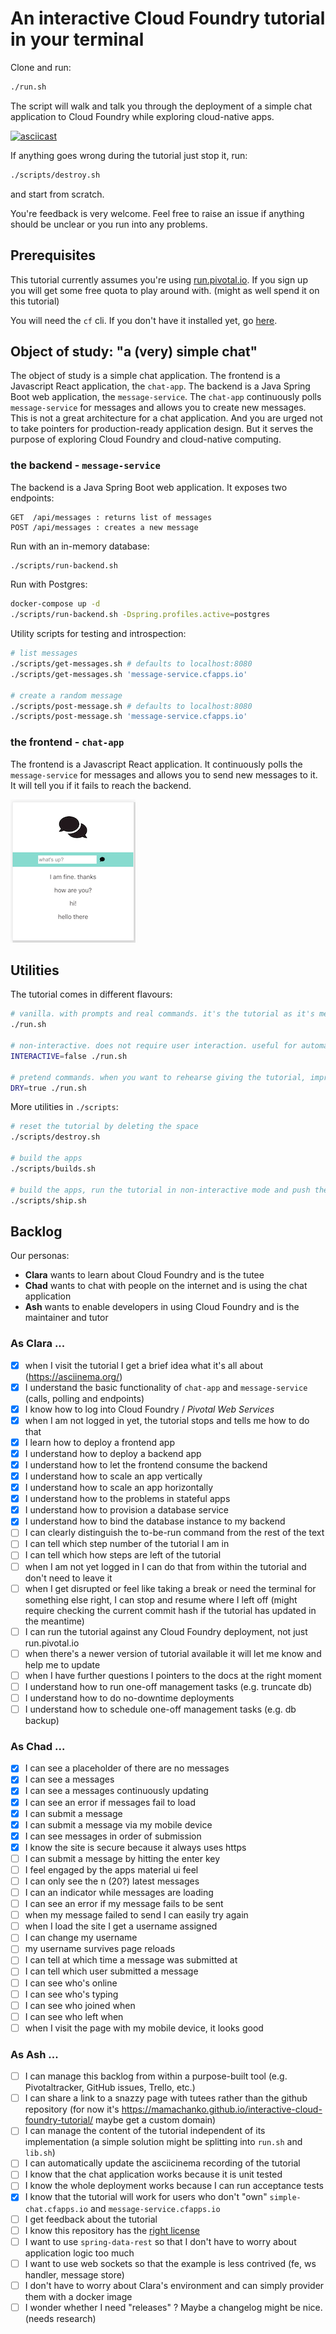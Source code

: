 # An interactive Cloud Foundry tutorial in your terminal
Clone and run:
```bash
./run.sh
```
The script will walk and talk you through the deployment of a simple chat application to Cloud Foundry while exploring cloud-native apps.

[![asciicast](https://asciinema.org/a/229675.svg)](https://asciinema.org/a/229675)

If anything goes wrong during the tutorial just stop it, run:
```bash
./scripts/destroy.sh
```
and start from scratch.

You're feedback is very welcome. Feel free to raise an issue if anything should be unclear or you run into any problems.

## Prerequisites

This tutorial currently assumes you're using [run.pivotal.io](https://run.pivotal.io). If you sign up you will get some free quota to play around with. (might as well spend it on this tutorial)

You will need the `cf` cli. If you don't have it installed yet, go [here](https://docs.cloudfoundry.org/cf-cli/install-go-cli.html).

## Object of study: "a (very) simple chat"
The object of study is a simple chat application. The frontend is a Javascript React application, the `chat-app`. The backend is a Java Spring Boot web application, the `message-service`.
The `chat-app` continuously polls `message-service` for messages and allows you to create new messages. This is not a great
architecture for a chat application. And you are urged not to take pointers for production-ready application design. 
But it serves the purpose of exploring Cloud Foundry and cloud-native computing.

### the backend - `message-service`
The backend is a Java Spring Boot web application. It exposes two endpoints:

    GET  /api/messages : returns list of messages
    POST /api/messages : creates a new message

Run with an in-memory database:
```bash
./scripts/run-backend.sh
```

Run with Postgres:
```bash
docker-compose up -d
./scripts/run-backend.sh -Dspring.profiles.active=postgres
```

Utility scripts for testing and introspection:
```bash
# list messages
./scripts/get-messages.sh # defaults to localhost:8080
./scripts/get-messages.sh 'message-service.cfapps.io'

# create a random message
./scripts/post-message.sh # defaults to localhost:8080
./scripts/post-message.sh 'message-service.cfapps.io'
```

### the frontend - `chat-app`
The frontend is a Javascript React application. 
It continuously polls the `message-service` for messages and allows you to send new messages to it.
It will tell you if it fails to reach the backend.

![chat-app](chat-app.png?raw=true)

## Utilities

The tutorial comes in different flavours:
```bash
# vanilla. with prompts and real commands. it's the tutorial as it's meant to be run by the tutee.
./run.sh

# non-interactive. does not require user interaction. useful for automated testing of the tutorial.
INTERACTIVE=false ./run.sh

# pretend commands. when you want to rehearse giving the tutorial, improve the narrative or read proof.
DRY=true ./run.sh
```

More utilities in `./scripts`:
```bash
# reset the tutorial by deleting the space
./scripts/destroy.sh

# build the apps
./scripts/builds.sh

# build the apps, run the tutorial in non-interactive mode and push the code
./scripts/ship.sh
```

## Backlog

Our personas:
 * **Clara** wants to learn about Cloud Foundry and is the tutee
 * **Chad** wants to chat with people on the internet and is using the chat application
 * **Ash** wants to enable developers in using Cloud Foundry and is the maintainer and tutor

### As Clara ...
 * [x] when I visit the tutorial I get a brief idea what it's all about (https://asciinema.org/)
 * [x] I understand the basic functionality of `chat-app` and `message-service` (calls, polling and endpoints)
 * [x] I know how to log into Cloud Foundry / _Pivotal Web Services_
 * [x] when I am not logged in yet, the tutorial stops and tells me how to do that
 * [x] I learn how to deploy a frontend app
 * [x] I understand how to deploy a backend app
 * [x] I understand how to let the frontend consume the backend
 * [x] I understand how to scale an app vertically
 * [x] I understand how to scale an app horizontally
 * [x] I understand how to the problems in stateful apps
 * [x] I understand how to provision a database service
 * [x] I understand how to bind the database instance to my backend
 * [ ] I can clearly distinguish the to-be-run command from the rest of the text
 * [ ] I can tell which step number of the tutorial I am in
 * [ ] I can tell which how steps are left of the tutorial
 * [ ] when I am not yet logged in I can do that from within the tutorial and don't need to leave it
 * [ ] when I get disrupted or feel like taking a break or need the terminal for something else right, I can stop and resume where I left off (might require checking the current commit hash if the tutorial has updated in the meantime)
 * [ ] I can run the tutorial against any Cloud Foundry deployment, not just run.pivotal.io 
 * [ ] when there's a newer version of tutorial available it will let me know and help me to update
 * [ ] when I have further questions I pointers to the docs at the right moment
 * [ ] I understand how to run one-off management tasks (e.g. truncate db)
 * [ ] I understand how to do no-downtime deployments 
 * [ ] I understand how to schedule one-off management tasks (e.g. db backup)

### As Chad ...
 * [x] I can see a placeholder of there are no messages
 * [x] I can see a messages
 * [x] I can see a messages continuously updating
 * [x] I can see an error if messages fail to load
 * [x] I can submit a message
 * [x] I can submit a message via my mobile device
 * [x] I can see messages in order of submission
 * [x] I know the site is secure because it always uses https
 * [ ] I can submit a message by hitting the enter key
 * [ ] I feel engaged by the apps material ui feel
 * [ ] I can only see the n (20?) latest messages
 * [ ] I can an indicator while messages are loading
 * [ ] I can see an error if my message fails to be sent
 * [ ] when my message failed to send I can easily try again
 * [ ] when I load the site I get a username assigned
 * [ ] I can change my username
 * [ ] my username survives page reloads
 * [ ] I can tell at which time a message was submitted at
 * [ ] I can tell which user submitted a message
 * [ ] I can see who's online
 * [ ] I can see who's typing
 * [ ] I can see who joined when
 * [ ] I can see who left when
 * [ ] when I visit the page with my mobile device, it looks good

### As Ash ...
 * [ ] I can manage this backlog from within a purpose-built tool (e.g. Pivotaltracker, GitHub issues, Trello, etc.)
 * [ ] I can share a link to a snazzy page with tutees rather than the github repository (for now it's https://mamachanko.github.io/interactive-cloud-foundry-tutorial/ maybe get a custom domain)
 * [ ] I can manage the content of the tutorial independent of its implementation (a simple solution might be splitting into `run.sh` and `lib.sh`)
 * [ ] I can automatically update the asciicinema recording of the tutorial
 * [ ] I know that the chat application works because it is unit tested
 * [ ] I know the whole deployment works because I can run acceptance tests
 * [x] I know that the tutorial will work for users who don't "own" `simple-chat.cfapps.io` and `message-service.cfapps.io`
 * [ ] I get feedback about the tutorial
 * [ ] I know this repository has the [right license](https://choosealicense.com)
 * [ ] I want to use `spring-data-rest` so that I don't have to worry about application logic too much
 * [ ] I want to use web sockets so that the example is less contrived (fe, ws handler, message store)
 * [ ] I don't have to worry about Clara's environment and can simply provider them with a docker image
 * [ ] I wonder whether I need "releases" ? Maybe a changelog might be nice. (needs research)